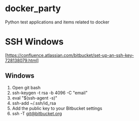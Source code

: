 # docker_party
Python test applications and items related to docker


# SSH Windows

[https://confluence.atlassian.com/bitbucket/set-up-an-ssh-key-728138079.html]
## Windows
1. Open git bash
2. ssh-keygen -t rsa -b 4096 -C "email"
3. eval "$(ssh-agent -s)"
4. ssh-add ~/.ssh/id_rsa
5. Add the public key to your Bitbucket settings
6. ssh -T git@bitbucket.org
